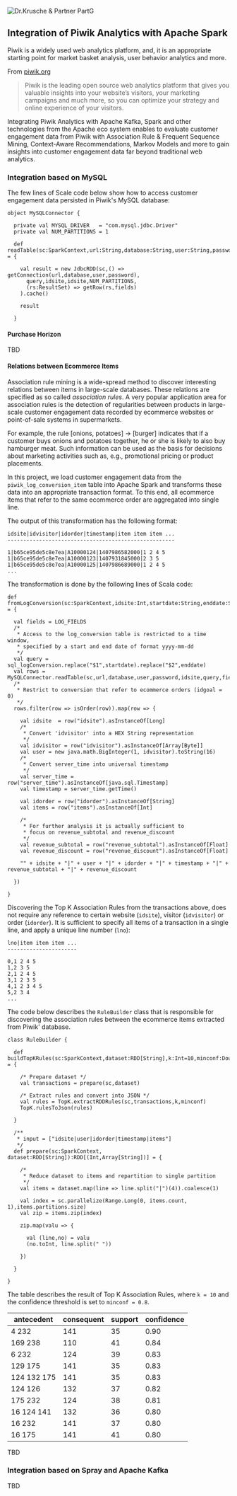 ![Dr.Krusche & Partner PartG](https://raw.github.com/skrusche63/spark-elastic/master/images/dr-kruscheundpartner.png)

## Integration of Piwik Analytics with Apache Spark 

Piwik is a widely used web analytics platform, and, it is an appropriate starting point for market basket analysis, user behavior analytics and more.

From [piwik.org](http://piwik.org/)
> Piwik is the leading open source web analytics platform that gives you valuable insights into your website’s visitors, your marketing campaigns and much more, so you can optimize your strategy and online experience of your visitors.

Integrating Piwik Analytics with Apache Kafka, Spark and other technologies from the Apache eco system enables to evaluate customer engagement data from Piwik with Association Rule & Frequent Sequence Mining, Context-Aware Recommendations, Markov Models and more to gain insights into customer engagement data far beyond traditional web analytics.

### Integration based on MySQL

The few lines of Scale code below show how to access customer engagement data persisted in Piwik's MySQL database:
```
object MySQLConnector {

  private val MYSQL_DRIVER   = "com.mysql.jdbc.Driver"
  private val NUM_PARTITIONS = 1
   
  def readTable(sc:SparkContext,url:String,database:String,user:String,password:String,idsite:Int,query:String,fields:List[String]):RDD[Map[String,Any]] = {
    
    val result = new JdbcRDD(sc,() => getConnection(url,database,user,password),
      query,idsite,idsite,NUM_PARTITIONS,
      (rs:ResultSet) => getRow(rs,fields)
    ).cache()

    result
    
  }

```

#### Purchase Horizon

TBD

#### Relations between Ecommerce Items 

Association rule mining is a wide-spread method to discover interesting relations between items in large-scale databases. These relations 
are specified as so called *association rules*. A very popular application area for association rules is the detection of regularities between 
products in large-scale customer engagement data recorded by ecommerce websites or point-of-sale systems in supermarkets.

For example, the rule [onions, potatoes] -> [burger] indicates that if a customer buys onions and potatoes together, he or she is likely to also buy 
hamburger meat. Such information can be used as the basis for decisions about marketing activities such as, e.g., promotional pricing or product placements. 

In this project, we load customer engagement data from the `piwik_log_conversion_item` table into Apache Spark and transforms these data into an 
appropriate transaction format. To this end, all ecommerce items that refer to the same ecommerce order are aggregated into single line.

The output of this transformation has the following format:
```
idsite|idvisitor|idorder|timestamp|item item item ...
-----------------------------------------------------

1|b65ce95de5c8e7ea|A10000124|1407986582000|1 2 4 5 
1|b65ce95de5c8e7ea|A10000123|1407931845000|2 3 5
1|b65ce95de5c8e7ea|A10000125|1407986689000|1 2 4 5
...

```

The transformation is done by the following lines of Scala code:
```
def fromLogConversion(sc:SparkContext,idsite:Int,startdate:String,enddate:String):RDD[String] = {

  val fields = LOG_FIELDS
  /*
   * Access to the log_conversion table is restricted to a time window,
   * specified by a start and end date of format yyyy-mm-dd
   */
  val query = sql_logConversion.replace("$1",startdate).replace("$2",enddate)   
  val rows = MySQLConnector.readTable(sc,url,database,user,password,idsite,query,fields)  
  /*
   * Restrict to conversion that refer to ecommerce orders (idgoal = 0)
   */
  rows.filter(row => isOrder(row)).map(row => {
      
    val idsite  = row("idsite").asInstanceOf[Long]
    /*
     * Convert 'idvisitor' into a HEX String representation
     */
    val idvisitor = row("idvisitor").asInstanceOf[Array[Byte]]     
    val user = new java.math.BigInteger(1, idvisitor).toString(16)
    /*
     * Convert server_time into universal timestamp
     */
    val server_time = row("server_time").asInstanceOf[java.sql.Timestamp]
    val timestamp = server_time.getTime()
      
    val idorder = row("idorder").asInstanceOf[String]      
    val items = row("items").asInstanceOf[Int]
      
    /*
     * For further analysis it is actually sufficient to
     * focus on revenue_subtotal and revenue_discount
     */
    val revenue_subtotal = row("revenue_subtotal").asInstanceOf[Float]
    val revenue_discount = row("revenue_discount").asInstanceOf[Float]

    "" + idsite + "|" + user + "|" + idorder + "|" + timestamp + "|" + revenue_subtotal + "|" + revenue_discount
      
  })
    
}
```
Discovering the Top K Association Rules from the transactions above, does not require any reference to certain website (`idsite`), visitor (`idvisitor`) or order (`idorder`). It is sufficient to
specify all items of a transaction in a single line, and apply a unique line number (`lno`):

```
lno|item item item ...
----------------------

0,1 2 4 5
1,2 3 5
2,1 2 4 5
3,1 2 3 5
4,1 2 3 4 5
5,2 3 4
...

```

The code below describes the `RuleBuilder` class that is responsible for discovering the association rules between the ecommerce items extracted from Piwik' database.
```
class RuleBuilder {

  def buildTopKRules(sc:SparkContext,dataset:RDD[String],k:Int=10,minconf:Double=0.8):String = {
    
    /* Prepare dataset */
    val transactions = prepare(sc,dataset)
    
    /* Extract rules and convert into JSON */
    val rules = TopK.extractRDDRules(sc,transactions,k,minconf)
    TopK.rulesToJson(rules)
     
  }
  
  /**
   * input = ["idsite|user|idorder|timestamp|items"]
   */
  def prepare(sc:SparkContext, dataset:RDD[String]):RDD[(Int,Array[String])] = {

    /*
     * Reduce dataset to items and repartition to single partition 
     */
    val items = dataset.map(line => line.split("|")(4)).coalesce(1)
    
    val index = sc.parallelize(Range.Long(0, items.count, 1),items.partitions.size)
    val zip = items.zip(index) 
    
    zip.map(valu => {
      
      val (line,no) = valu
      (no.toInt, line.split(" "))
      
    })
   
  }

} 
```

The table describes the result of Top K Association Rules, where `k = 10`  and the confidence threshold is set to `minconf = 0.8`.

| antecedent  | consequent | support | confidence |
| ------------- | ------------- |------------- | ------------- |
| 4 232        | 141  | 35 | 0.90 |
| 169 238      | 110  | 41 | 0.84 |
| 6 232        | 124  | 39 | 0.83 |
| 129 175      | 141  | 35 | 0.83 |
| 124 132 175  | 141  | 35 | 0.83 | 
| 124 126      | 132  | 37 | 0.82 |
| 175 232      | 124  | 38 | 0.81 |
| 16 124 141   | 132  | 36 | 0.80 |
| 16 232       | 141  | 37 | 0.80 |
| 16 175       | 141  | 41 | 0.80 |


TBD

### Integration based on Spray and Apache Kafka

TBD
